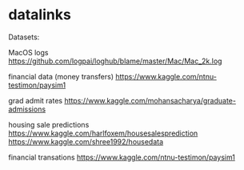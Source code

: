 # datalinks

Datasets:

MacOS logs
https://github.com/logpai/loghub/blame/master/Mac/Mac_2k.log

financial data (money transfers)
https://www.kaggle.com/ntnu-testimon/paysim1

grad admit rates
https://www.kaggle.com/mohansacharya/graduate-admissions

housing sale predictions
https://www.kaggle.com/harlfoxem/housesalesprediction
https://www.kaggle.com/shree1992/housedata

financial transations
https://www.kaggle.com/ntnu-testimon/paysim1

